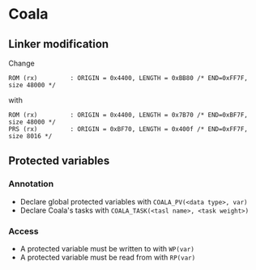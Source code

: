 # Coala

## Linker modification 

Change
```
ROM (rx)         : ORIGIN = 0x4400, LENGTH = 0xBB80 /* END=0xFF7F, size 48000 */
```

with 
```
ROM (rx)         : ORIGIN = 0x4400, LENGTH = 0x7B70 /* END=0xBF7F, size 48000 */
PRS (rx)         : ORIGIN = 0xBF70, LENGTH = 0x400f /* END=0xFF7F, size 8016 */
```

## Protected variables 

### Annotation 
* Declare global protected variables with `COALA_PV(<data type>, var)`
* Declare Coala's tasks with `COALA_TASK(<tasl name>, <task weight>)`

### Access 
* A protected variable must be written to with `WP(var)`
* A protected variable must be read from with `RP(var)`
